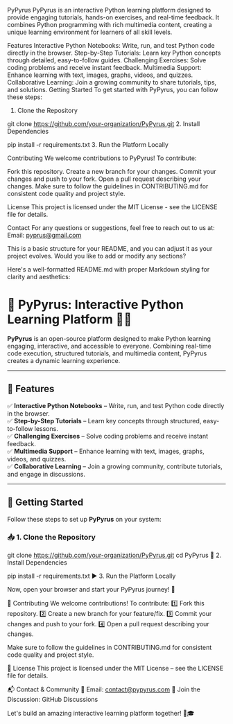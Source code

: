 PyPyrus
PyPyrus is an interactive Python learning platform designed to provide engaging tutorials, hands-on exercises, and real-time feedback. It combines Python programming with rich multimedia content, creating a unique learning environment for learners of all skill levels.

Features
Interactive Python Notebooks: Write, run, and test Python code directly in the browser.
Step-by-Step Tutorials: Learn key Python concepts through detailed, easy-to-follow guides.
Challenging Exercises: Solve coding problems and receive instant feedback.
Multimedia Support: Enhance learning with text, images, graphs, videos, and quizzes.
Collaborative Learning: Join a growing community to share tutorials, tips, and solutions.
Getting Started
To get started with PyPyrus, you can follow these steps:

1. Clone the Repository

git clone https://github.com/your-organization/PyPyrus.git
2. Install Dependencies

pip install -r requirements.txt
3. Run the Platform Locally


Contributing
We welcome contributions to PyPyrus! To contribute:

Fork this repository.
Create a new branch for your changes.
Commit your changes and push to your fork.
Open a pull request describing your changes.
Make sure to follow the guidelines in CONTRIBUTING.md for consistent code quality and project style.

License
This project is licensed under the MIT License - see the LICENSE file for details.

Contact
For any questions or suggestions, feel free to reach out to us at:
Email: pyprus@gmail.com

This is a basic structure for your README, and you can adjust it as your project evolves. Would you like to add or modify any sections?


Here's a well-formatted README.md with proper Markdown styling for clarity and aesthetics:

# 🚀 **PyPyrus: Interactive Python Learning Platform** 🐍📜  

**PyPyrus** is an open-source platform designed to make Python learning engaging, interactive, and accessible to everyone. Combining real-time code execution, structured tutorials, and multimedia content, PyPyrus creates a dynamic learning experience.  

---

## 🌟 **Features**
✅ **Interactive Python Notebooks** – Write, run, and test Python code directly in the browser.  
✅ **Step-by-Step Tutorials** – Learn key concepts through structured, easy-to-follow lessons.  
✅ **Challenging Exercises** – Solve coding problems and receive instant feedback.  
✅ **Multimedia Support** – Enhance learning with text, images, graphs, videos, and quizzes.  
✅ **Collaborative Learning** – Join a growing community, contribute tutorials, and engage in discussions.  

---

## 🚀 **Getting Started**  

Follow these steps to set up **PyPyrus** on your system:  

### 📥 **1. Clone the Repository**

git clone https://github.com/your-organization/PyPyrus.git
cd PyPyrus
🔧 2. Install Dependencies

pip install -r requirements.txt
▶️ 3. Run the Platform Locally

Now, open your browser and start your PyPyrus journey! 🚀

🤝 Contributing
We welcome contributions! To contribute:
1️⃣ Fork this repository.
2️⃣ Create a new branch for your feature/fix.
3️⃣ Commit your changes and push to your fork.
4️⃣ Open a pull request describing your changes.

Make sure to follow the guidelines in CONTRIBUTING.md for consistent code quality and project style.

📜 License
This project is licensed under the MIT License – see the LICENSE file for details.

📬 Contact & Community
💌 Email: contact@pypyrus.com
💬 Join the Discussion: GitHub Discussions

Let's build an amazing interactive learning platform together! 🚀🎓
